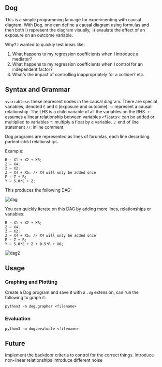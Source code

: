 Dog
------


This is a simple programming lanuage for experimenting with causal diagram. With Dog, one can define a causal diagram using formulas and then both i) represent the diagram visually, ii) evaulate the effect of an exposure on an outcome variable. 

Why? I wanted to quickly test ideas like:

1) What happens to my regression coefficients when I introduce a mediator?
2) What happens to my regression coefficients when I control for an independent factor?
3) What's the impact of controlling inappropriately for a collider?
etc.


Syntax and Grammar
----------------------

`<variables>`: these represent nodes in the causal diagram. There are special variables, denoted `E` and `O` (exposure and outcome). 
`~`: represent a causal relationship. The LHS is a child variable of all the variables on the RHS.
`+`: assumes a linear relationship between variables
`<floats>`: can be added or multiplied to variables
`*`: multiply a float by a variable.
`;`: end of line statement
`//`: inline comment

Dog programs are represented as lines of forumlas, each line describing partent-child relationships. 

Example:

```
R ~ X1 + X2 + X3;
Z ~ X4;
Z ~ X2;
Z ~ X4 + X5; // X4 will only be added once
E ~ Z + R;
Y ~ 5.0*E + Z;
```

This produces the following DAG:

![dag](https://i.imgur.com/wfDongg.png)

You can quickly iterate on this DAG by adding more lines, relationships or variables:

```
R ~ X1 + X2 + X3;
Z ~ X4;
Z ~ X2;
Z ~ X4 + X5; // X4 will only be added once
E ~ Z + R;
Y ~ 5.0*E + Z + 0.5*R + X6;
```

![dag2](https://i.imgur.com/Hoy9zGb.png)


Usage
----------

### Graphing and Plotting
Create a Dog program and save it with a `.dg` extension, can run the following to graph it:

`python3 -m dog.grapher <filename>`

### Evaluation
`python3 -m dog.evaluate <filename>`


Future
--------

Implement the backdoor criteria to control for the correct things. 
Introduce non-linear relationships
Introduce different noise